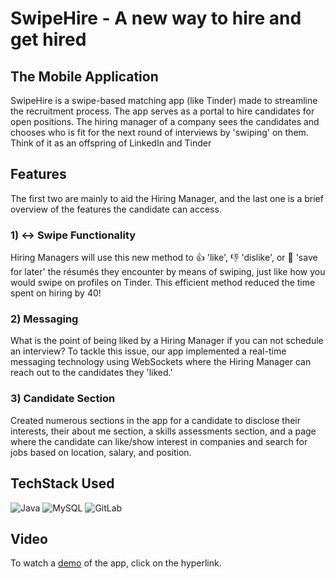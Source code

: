 # SwipeHire - A new way to hire and get hired
## The Mobile Application
SwipeHire is a swipe-based matching app (like Tinder) made to streamline the recruitment process. The app serves as a portal to hire candidates for open positions. The hiring manager of a company sees the candidates and chooses who is fit for the next round of interviews by 'swiping' on them. Think of it as an offspring of LinkedIn and Tinder

## Features
The first two are mainly to aid the Hiring Manager, and the last one is a brief overview of the features the candidate can access.
### 1) ↔️ Swipe Functionality
Hiring Managers will use this new method to 👍 'like', 👎 'dislike', or 🔁 'save for later' the résumés they encounter by means of swiping, just like how you would swipe on profiles on Tinder. This efficient method reduced the time spent on hiring by 40!

### 2) Messaging
What is the point of being liked by a Hiring Manager if you can not schedule an interview? To tackle this issue, our app implemented a real-time messaging technology using WebSockets where the Hiring Manager can reach out to the candidates they 'liked.'

### 3) Candidate Section
Created numerous sections in the app for a candidate to disclose their interests, their about me section, a skills assessments section, and a page where the candidate can like/show interest in companies and search for jobs based on location, salary, and position.

## TechStack Used
![Java](https://img.shields.io/badge/java-%23ED8B00.svg?style=for-the-badge&logo=openjdk&logoColor=white)
![MySQL](https://img.shields.io/badge/mysql-%2300f.svg?style=for-the-badge&logo=mysql&logoColor=white)
![GitLab](https://img.shields.io/badge/gitlab-%23181717.svg?style=for-the-badge&logo=gitlab&logoColor=white)

## Video
To watch a [demo](https://www.youtube.com/watch?v=sh5D8t5I2jo) of the app, click on the hyperlink.

